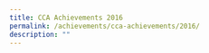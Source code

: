 ```yaml
---
title: CCA Achievements 2016
permalink: /achievements/cca-achievements/2016/
description: ""
---
```

